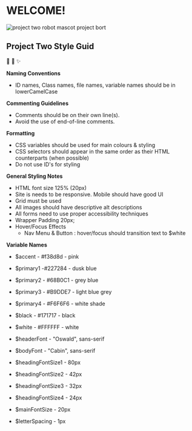 # WELCOME!

<img scr="https://github.com/Robort32/ideal-eureka/blob/main/Robort32Logo.png" alt="project two robot mascot project bort">

## Project Two Style Guid

:robot: :game_die: :sparkles:

**Naming Conventions**

- ID names, Class names, file names, variable names should be in lowerCamelCase

**Commenting Guidelines**

- Comments should be on their own line(s).
- Avoid the use of end-of-line comments.

**Formatting**

- CSS variables should be used for main colours & styling
- CSS selectors should appear in the same order as their HTML counterparts (when possible)
- Do not use ID's for styling

**General Styling Notes**

- HTML font size 125% (20px)
- Site is needs to be responsive. Mobile should have good UI
- Grid must be used
- All images should have descriptive alt descriptions
- All forms need to use proper accessibility techniques
- Wrapper Padding 20px;
- Hover/Focus Effects
  - Nav Menu & Button : hover/focus should transition text to $white

**Variable Names**

- $accent - #f38d8d - pink
- $primary1 -#227284 - dusk blue
- $primary2 - #68B0C1 - grey blue
- $primary3 - #B9DDE7 - light blue grey
- $primary4 - #F6F6F6 - white shade
- $black - #171717 - black
- $white - #FFFFFF - white

- $headerFont - "Oswald", sans-serif
- $bodyFont - "Cabin", sans-serif

- $headingFontSize1 - 80px
- $headingFontSize2 - 42px
- $headingFontSize3 - 32px
- $headingFontSize4 - 24px
- $mainFontSize - 20px
- $letterSpacing - 1px

